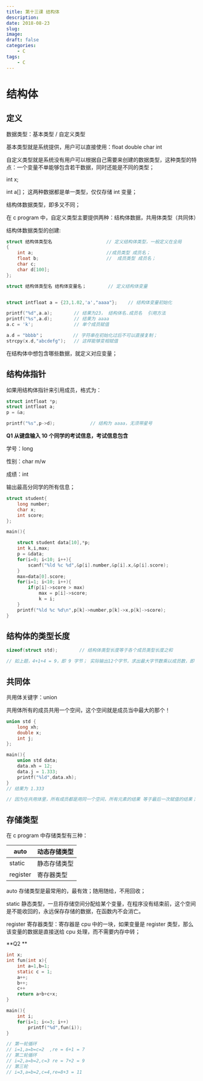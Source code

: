 ```yaml
---
title: 第十三课 结构体
description: 
date: 2018-08-23
slug: 
image: 
draft: false
categories:
    - C
tags:
    - C
---
```


# 结构体

## 定义

数据类型：基本类型 / 自定义类型

基本类型就是系统提供，用户可以直接使用：float double char int

自定义类型就是系统没有用户可以根据自己需要来创建的数据类型，这种类型的特点：一个变量不单能够包含若干数据，同时还能是不同的类型；

int x;

int a[]；  这两种数据都是单一类型，仅仅存储 int 变量；

结构体数据类型，即多又不同；

在 c program 中，自定义类型主要提供两种：结构体数据，共用体类型（共同体）

结构体数据类型的创建:

```c
struct 结构体类型名                    // 定义结构体类型，一般定义在全局
{
    int a;                           //成员类型 成员名；
    float b;                         //  成员类型 成员名；
    char c;
    char d[100];
};

struct 结构体类型名 结构体变量名；        // 定义结构体变量


struct intfloat a = {23,1.02,'a',"aaaa"};    // 结构体变量初始化

printf("%d",a.a);        // 结果为23， 结构体名.成员名  引用方法
printf("%s",a.d);        // 结果为 aaaa
a.c = 'k';               // 单个成员赋值 

a.d = "bbbb"；           // 字符串在初始化过后不可以直接复制；
strcpy(x.d,"abcdefg");   // 这样能够变相赋值
```

在结构体中想包含哪些数据，就定义对应变量；

## 结构体指针

如果用结构体指针来引用成员，格式为：

```c
struct intfloat *p;
struct intfloat a;
p = &a;

printf("%s",p->d);             // 结构为 aaaa，无须带星号
```

**Q1 从键盘输入 10 个同学的考试信息，考试信息包含**

学号：long

性别：char    m/w

成绩：int

输出最高分同学的所有信息；

```c
struct student{
    long number;
    char x;
    int score;
};

main(){

    struct student data[10],*p;
    int k,i,max;
    p = &data;
    for(i=0; i<10; i++){
        scanf("%ld %c %d",&p[i].number,&p[i].x,&p[i].score);
    }
    max=data[0].score;
    for(i=1; i<10; i++){
        if(p[i]->score > max)
            max = p[i]->score;
            k = i;
    }
    printf("%ld %c %d\n",p[k]->number,p[k]->x,p[k]->score);
}
```

## 结构体的类型长度

```c
sizeof(struct std);        // 结构体类型长度等于各个成员类型长度之和

// 如上题，4+1+4 = 9，即 9 字节； 实际输出12个字节，求出最大字节数乘以成员数，即 4*3 =12
```

## 共同体

共用体关键字：union

共用体所有的成员共用一个空间，这个空间就是成员当中最大的那个！

```c
union std {
    long xh;
    double x;
    int j;
};

main(){
    union std data;
    data.xh = 12;
    data.j = 1.333;
    printf("%ld",data.xh);
}
// 结果为 1.333

// 因为在共用体里，所有成员都是用同一个空间，所有元素的结果 等于最后一次赋值的结果；
```

## 存储类型

在 c program 中存储类型有三种：

| auto     | 动态存储类型 |
| -------- | ------------ |
| static   | 静态存储类型 |
| register | 寄存器类型   |

auto 存储类型是最常用的，最有效；随用随给，不用回收；

static 静态类型，一旦将存储空间分配给某个变量，在程序没有结束前，这个空间是不能收回的，永远保存存储的数据，在函数内不会消亡。

register 寄存器类型：寄存器是 cpu 中的一块，如果变量是 register 类型，那么该变量的数据是直接送给 cpu 处理，而不需要内存中转；

**Q2 **

```c
int x;
int fun(int x){
    int a=1,b=1;
    static c = 1;
    a++;
    b++;
    c++
    return a+b+c+x;
}

main(){
    int i;
    for(i=1; i<=3; i++)
        printf("%d",fun(i));
}

// 第一轮循环
// i=1,a=b=c=2  ,re = 6+1 = 7
// 第二轮循环
// i=2,a=b=2,c=3 re = 7+2 = 9
// 第三轮
// i=3,a=b=2,c=4,re=8+3 = 11
```

